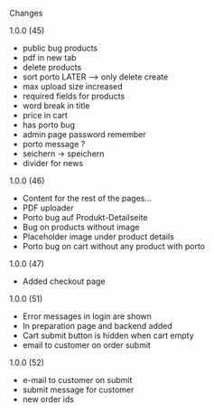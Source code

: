 Changes

1.0.0 (45)

- public bug products
- pdf in new tab
- delete products
- sort porto LATER --> only delete create
- max upload size increased
- required fields for products
- word break in title
- price in cart
- has porto bug
- admin page password remember
- porto message ?
- seichern -> speichern
- divider for news

1.0.0 (46)

- Content for the rest of the pages...
- PDF uploader
- Porto bug auf Produkt-Detailseite
- Bug on products without image
- Placeholder image under product details
- Porto bug on cart without any product with porto

1.0.0 (47)

- Added checkout page

1.0.0 (51)

- Error messages in login are shown
- In preparation page and backend added
- Cart submit button is hidden when cart empty
- email to customer on order submit

1.0.0 (52)

- e-mail to customer on submit
- submit message for customer
- new order ids